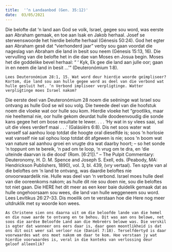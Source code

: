 ```yaml
---
title:  '‘n Landaanbod (Gen. 35:12)'
date:  03/05/2021
---
```


Die belofte dat ‘n land aan God se volk, Israel, gegee sou word, was eerste aan Abraham gemaak, en toe aan Isak en Jakob herhaal. Josef se sterwenswoorde het hierdie belofte herhaal (Génesis 50:24). God het egter aan Abraham gesê dat “vierhonderd jaar” verby sou gaan voordat die nageslag van Abraham die land in besit sou neem (Génesis 15:13, 16). Die vervulling van die belofte het in die dae van Moses en Josua begin. Moses het die goddelike bevel herhaal: “ ‘ Kyk, Ek gee die land aan julle oor; gaan in en neem die land in besit ...’” (Deuteronómium 1:8).

`Lees Deuteronómium 28:1, 15. Wat word deur hierdie woorde geïmpliseer? Kortom, die land sou aan hulle gegee word as deel van die verbond wat hulle gesluit het. ‘n Verbond impliseer verpligtinge. Watter verpligtinge moes Israel nakom? `

Die eerste deel van Deuteronómium 28 noem die seëninge wat Israel sou ontvang as hulle God se wil sou volg. Die tweede deel van die hoofstuk noem die vloeke wat oor hulle sou kom. Hierdie vloeke het “grootliks, maar nie heeltemal nie, oor hulle gekom deurdat hulle doodeenvoudig die sonde kans gegee het om bose resultate te lewer. . . . ‘Hy wat in sy vlees saai, sal uit die vlees verderf maai . . .’ (Galásiërs 6:8). Dis net soos water wat vanself sal aanhou loop totdat die hoogte oral dieselfde is; soos ‘n horlosie wat vanself nie sal ophou loop totdat dit afgewen is nie; soos ‘n boom wat van nature sal aanhou groei en vrugte dra wat daarby hoort; – so het sonde ‘n toppunt om te bereik, ‘n pad om te loop, ‘n vrug om te dra, en ‘die uiteinde daarvan is die dood’ (Rom. [6:21]).” – The Pulpit Commentary: Deuteronomy, H. D. M. Spence and Joseph S. Exell, eds. (Peabody, MA: Hendrickson Publishers, 1890), vol. 3, bl. 439, (vry vertaal). Ten spyte van al die beloftes om ‘n land te ontvang, was daardie beloftes nie onvoorwaardelik nie. Hulle was deel van ‘n verbond. Israel moes hulle deel van die ooreenkoms nakom; as hulle dit nie sou doen nie, sou die beloftes tot niet gaan. Die HERE het dit meer as een keer baie duidelik gemaak dat as hulle ongehoorsaam sou wees, die land van hulle weggeneem sou word. Lees Levítikus 26:27–33. Dis moeilik om te verstaan hoe die Here nog meer uitdruklik met sy woorde kon wees. 

`As Christene sien ons daarna uit om die beloofde lande van die hemel en die nuwe aarde te ontvang en te behou. Dit was aan ons belowe, net soos die aardse Beloofde Land aan die Hebreërs belowe was. Die verskil is egter dat wanneer ons eers daar is, daar geen moontlikheid is dat ons dit ooit weer sal verloor nie (Daniël 7:18). Terselfdertyd is daar voorwaardes wat ons moet nakom om daar te kom. Hoe verstaan jy wat hierdie voorwaardes is, veral in die konteks van verlossing deur geloof alleenlik?`